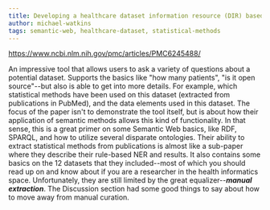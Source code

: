 ```yaml
---
title: Developing a healthcare dataset information resource (DIR) based on Semantic Web
author: michael-watkins
tags: semantic-web, healthcare-dataset, statistical-methods
---
```


https://www.ncbi.nlm.nih.gov/pmc/articles/PMC6245488/

An impressive tool that allows users to ask a variety of questions about a potential dataset. Supports the basics like "how many patients", "is it open source"--but also is able to get into more details. For example, which statistical methods have been used on this dataset (extracted from publications in PubMed), and the data elements used in this dataset. The focus of the paper isn't to demonstrate the tool itself, but is about how their application of semantic methods allows this kind of functionality. In that sense, this is a great primer on some Semantic Web basics, like RDF, SPARQL, and how to utilize several disparate ontologies. Their ability to extract statistical methods from publications is almost like a sub-paper where they describe their rule-based NER and results. It also contains some basics on the 12 datasets that they included--most of which you should read up on and know about if you are a researcher in the health informatics space. Unfortunately, they are still limited by the great equalizer--<b><i>manual extraction</i></b>. The Discussion section had some good things to say about how to move away from manual curation.  